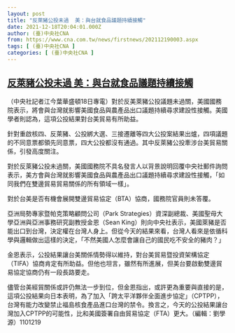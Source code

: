 ```yaml
---
layout: post
title: "反萊豬公投未過  美：與台就食品議題持續接觸"
date: 2021-12-18T20:04:01.000Z
author: (臺)中央社CNA
from: https://www.cna.com.tw/news/firstnews/202112190003.aspx
tags: [ (臺)中央社CNA ]
categories: [ (臺)中央社CNA ]
---
```

<!--1639857841000-->
[反萊豬公投未過  美：與台就食品議題持續接觸](https://www.cna.com.tw/news/firstnews/202112190003.aspx)
------

<div>
<div></div><div><p>（中央社記者江今葉華盛頓18日專電）對於反美萊豬公投議題未過關，美國國務院表示，將會與台灣就影響美國食品與農產品出口議題持續尋求建設性接觸。美國學者則認為，這項公投結果對台美貿易有所助益。</p><p>針對重啟核四、反萊豬、公投綁大選、三接遷離等四大公投案結果出爐，四項議題的不同意票都領先同意票，四大公投都沒有通過。其中反萊豬公投牽涉台美貿易關係，引發高度關注。</p><p>對於反萊豬公投未過關，美國國務院不具名發言人以背景說明回覆中央社郵件詢問表示，美方會與台灣就影響美國食品與農產品出口議題持續尋求建設性接觸，「如同我們在雙邊貿易貿易關係的所有領域一樣」。</p><p>對於台美是否有機會展開雙邊貿易協定（BTA）協商，國務院官員則未答覆。</p><p>亞洲局勢專家暨帕克策略顧問公司（Park Strategies）資深副總裁、美國聖母大學亞洲與亞洲事務研究副教授金恩（Sean King）則向中央社表示，美國萊豬是否能出口到台灣，決定權在台灣人身上。但從今天的結果來看，台灣人看來是依循科學與邏輯做出這樣的決定，「不然美國人怎麼會讓自己的國民吃不安全的豬肉？」</p><p>金恩表示，公投結果讓台美關係情勢得以維持，對台美貿易暨投資架構協定（TIFA）協商肯定有所助益。但他也坦言，雖然有所進展，但美台要啟動雙邊貿易協定協商仍有一段長路要走。</p><p>儘管台美經貿關係或許仍無法一步到位，但金恩指出，或許更為重要與直接的是，這項公投結果向日本表明，為了加入「跨太平洋夥伴全面進步協定」（CPTPP），台灣有能力改變禁止福島核食產品進口台灣的禁令。換言之，今天的公投結果讓台灣加入CPTPP的可能性，比和美國簽署自由貿易協定（FTA）更大。（編輯：劉學源）1101219</p></div>
</div>

